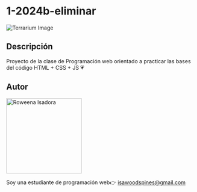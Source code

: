 # 1-2024b-eliminar
![Terrarium Image](./images/terrarium_banner.jpg)

## Descripción
Proyecto de la clase de Programación web orientado 
a practicar las bases del código HTML + CSS + JS 💗

## Autor
<img 
    src="https://encrypted-tbn0.gstatic.com/images?q=tbn:ANd9GcTOReUayJsjOls5u0rPpG_l6asS90hmSy5aoQ&s" 
    alt="Roweena Isadora" 
    width="200"/>

Soy una estudiante de programación web👉 isawoodspines@gmail.com

